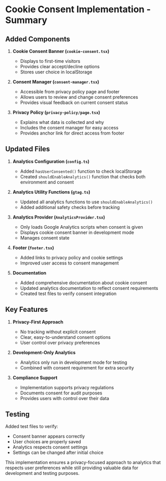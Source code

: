 # Cookie Consent Implementation - Summary

## Added Components

1. **Cookie Consent Banner (`cookie-consent.tsx`)**
   - Displays to first-time visitors
   - Provides clear accept/decline options
   - Stores user choice in localStorage

2. **Consent Manager (`consent-manager.tsx`)**
   - Accessible from privacy policy page and footer
   - Allows users to review and change consent preferences
   - Provides visual feedback on current consent status

3. **Privacy Policy (`privacy-policy/page.tsx`)**
   - Explains what data is collected and why
   - Includes the consent manager for easy access
   - Provides anchor link for direct access from footer

## Updated Files

1. **Analytics Configuration (`config.ts`)**
   - Added `hasUserConsented()` function to check localStorage
   - Created `shouldEnableAnalytics()` function that checks both environment and consent

2. **Analytics Utility Functions (`gtag.ts`)**
   - Updated all analytics functions to use `shouldEnableAnalytics()`
   - Added additional safety checks before tracking

3. **Analytics Provider (`AnalyticsProvider.tsx`)**
   - Only loads Google Analytics scripts when consent is given
   - Displays cookie consent banner in development mode
   - Manages consent state

4. **Footer (`footer.tsx`)**
   - Added links to privacy policy and cookie settings
   - Improved user access to consent management

5. **Documentation**
   - Added comprehensive documentation about cookie consent
   - Updated analytics documentation to reflect consent requirements
   - Created test files to verify consent integration

## Key Features

1. **Privacy-First Approach**
   - No tracking without explicit consent
   - Clear, easy-to-understand consent options
   - User control over privacy preferences

2. **Development-Only Analytics**
   - Analytics only run in development mode for testing
   - Combined with consent requirement for extra security

3. **Compliance Support**
   - Implementation supports privacy regulations
   - Documents consent for audit purposes
   - Provides users with control over their data

## Testing

Added test files to verify:
- Consent banner appears correctly
- User choices are properly saved
- Analytics respects consent settings
- Settings can be changed after initial choice

This implementation ensures a privacy-focused approach to analytics that respects user preferences while still providing valuable data for development and testing purposes.
